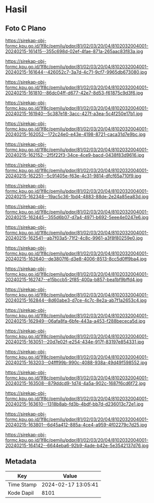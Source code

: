 # Hasil

## Foto C Plano

https://sirekap-obj-formc.kpu.go.id/1f8c/pemilu/pdpr/81/02/03/20/04/8102032004001-20240215-161415--355c698d-02ef-4fae-871a-265aac83f83a.jpg

https://sirekap-obj-formc.kpu.go.id/1f8c/pemilu/pdpr/81/02/03/20/04/8102032004001-20240215-161644--426052c7-3a7d-4c71-9cf7-9965db673080.jpg

https://sirekap-obj-formc.kpu.go.id/1f8c/pemilu/pdpr/81/02/03/20/04/8102032004001-20240215-161810--86dc04ff-d677-42e7-8d53-f61875c9d3f6.jpg

https://sirekap-obj-formc.kpu.go.id/1f8c/pemilu/pdpr/81/02/03/20/04/8102032004001-20240215-161940--5c387e18-3acc-427f-a3ea-5c4f250e17b1.jpg

https://sirekap-obj-formc.kpu.go.id/1f8c/pemilu/pdpr/81/02/03/20/04/8102032004001-20240215-162052--172c24e0-e43e-4198-8721-caca31d7e9bc.jpg

https://sirekap-obj-formc.kpu.go.id/1f8c/pemilu/pdpr/81/02/03/20/04/8102032004001-20240215-162152--2f5f22f3-34ce-4ce9-bacd-0438f83d9616.jpg

https://sirekap-obj-formc.kpu.go.id/1f8c/pemilu/pdpr/81/02/03/20/04/8102032004001-20240215-162251--5c91405e-f63e-4c31-9814-dfcf65a710f9.jpg

https://sirekap-obj-formc.kpu.go.id/1f8c/pemilu/pdpr/81/02/03/20/04/8102032004001-20240215-162348--19ac5c36-1bd4-4883-88de-2e24a85ea83d.jpg

https://sirekap-obj-formc.kpu.go.id/1f8c/pemilu/pdpr/81/02/03/20/04/8102032004001-20240215-162445--355d6b07-d7a4-4971-b692-5eee4e0247e6.jpg

https://sirekap-obj-formc.kpu.go.id/1f8c/pemilu/pdpr/81/02/03/20/04/8102032004001-20240215-162541--ab7f03a5-71f2-4c8c-9961-a3f8f80259e0.jpg

https://sirekap-obj-formc.kpu.go.id/1f8c/pemilu/pdpr/81/02/03/20/04/8102032004001-20240215-162640--de3807f6-d3e8-4006-8513-8cc5d0ff9ba4.jpg

https://sirekap-obj-formc.kpu.go.id/1f8c/pemilu/pdpr/81/02/03/20/04/8102032004001-20240215-162747--e15bccb5-2f85-400a-b857-bea1bf9bffd4.jpg

https://sirekap-obj-formc.kpu.go.id/1f8c/pemilu/pdpr/81/02/03/20/04/8102032004001-20240215-162844--8d60abe3-d7ce-4c7c-8e2a-ab7f1a2653c4.jpg

https://sirekap-obj-formc.kpu.go.id/1f8c/pemilu/pdpr/81/02/03/20/04/8102032004001-20240215-162949--06afa8fa-6bfe-443a-a453-f288bececa5d.jpg

https://sirekap-obj-formc.kpu.go.id/1f8c/pemilu/pdpr/81/02/03/20/04/8102032004001-20240215-163051--20d7e02f-e254-434e-917f-83197e854331.jpg

https://sirekap-obj-formc.kpu.go.id/1f8c/pemilu/pdpr/81/02/03/20/04/8102032004001-20240215-163203--04fff99b-990c-4088-938a-49d49f598552.jpg

https://sirekap-obj-formc.kpu.go.id/1f8c/pemilu/pdpr/81/02/03/20/04/8102032004001-20240215-163508--879ddcd9-1d74-4a5a-902c-1687f6cd6f72.jpg

https://sirekap-obj-formc.kpu.go.id/1f8c/pemilu/pdpr/81/02/03/20/04/8102032004001-20240215-163610--1318b8ab-fd3b-4bdf-bb7d-d236013c72e1.jpg

https://sirekap-obj-formc.kpu.go.id/1f8c/pemilu/pdpr/81/02/03/20/04/8102032004001-20240215-163801--6d45a412-885a-4ce4-a959-4f02279c7d25.jpg

https://sirekap-obj-formc.kpu.go.id/1f8c/pemilu/pdpr/81/02/03/20/04/8102032004001-20240215-164142--6644eba6-92b9-4ade-b42e-5e3542137d76.jpg


## Metadata

| Key        | Value               |
| ---------- | ------------------- |
| Time Stamp | 2024-02-17 13:05:41 |
| Kode Dapil | 8101                |



